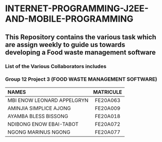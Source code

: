 # INTERNET-PROGRAMMING-J2EE-AND-MOBILE-PROGRAMMING 
## This Repository contains the various task which are assign weekly to guide us towards developing a Food waste management software 

### List of the Various Collaborators includes
### Group 12 Project 3 (FOOD WASTE MANAGEMENT SOFTWARE)
| NAMES                  |   MATRICULE       |
|:-----------------------|:-----------------:|
| MBI ENOW LEONARD APPELGRYN     |   FE20A063|      
| AMINJIA SIMPLICE AJONG	     |   FE20A009|
| AYAMBA BLESS BISSONG	         |   FE20A018|
| NDIBONG ENOW EBAI-TABOT        |	 FE20A072|
| NGONG MARINUS NGONG	         |   FE20A077|     



